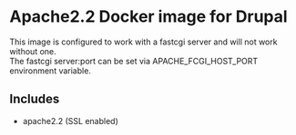 # Apache2.2 Docker image for Drupal

This image is configured to work with a fastcgi server and will not work without one.  
The fastcgi server:port can be set via APACHE_FCGI_HOST_PORT environment variable.

## Includes

- apache2.2 (SSL enabled)

